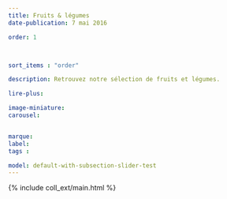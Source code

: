 ```yaml
---
title: Fruits & légumes
date-publication: 7 mai 2016

order: 1



sort_items : "order"

description: Retrouvez notre sélection de fruits et légumes.

lire-plus: 

image-miniature: 
carousel: 


marque: 
label:
tags : 

model: default-with-subsection-slider-test
---
```


<!-- ******************************** -->
<!-- **** intro rayon **** -->



<!-- **** fin intro rayon ********* -->
<!-- ****************************** -->
<!--fin-excerpt-->

{% include coll_ext/main.html 
%}

